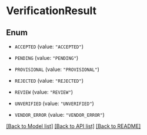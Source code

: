 # VerificationResult

## Enum


* `ACCEPTED` (value: `"ACCEPTED"`)

* `PENDING` (value: `"PENDING"`)

* `PROVISIONAL` (value: `"PROVISIONAL"`)

* `REJECTED` (value: `"REJECTED"`)

* `REVIEW` (value: `"REVIEW"`)

* `UNVERIFIED` (value: `"UNVERIFIED"`)

* `VENDOR_ERROR` (value: `"VENDOR_ERROR"`)


[[Back to Model list]](../README.md#documentation-for-models) [[Back to API list]](../README.md#documentation-for-api-endpoints) [[Back to README]](../README.md)


